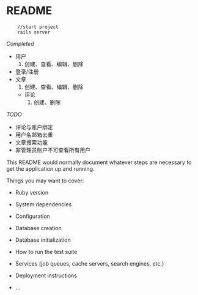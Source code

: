 # README
```
    //start project
    rails server
```
*Completed*
+ 用户
    1. 创建、查看、编辑、删除
+ 登录/注册
+ 文章
    1. 创建、查看、编辑、删除
    + 评论
        1. 创建、删除

*TODO*
+ 评论与账户绑定
+ 用户名邮箱去重
+ 文章搜索功能
+ 非管理员账户不可查看所有用户


This README would normally document whatever steps are necessary to get the
application up and running.

Things you may want to cover:

* Ruby version

* System dependencies

* Configuration

* Database creation

* Database initialization

* How to run the test suite

* Services (job queues, cache servers, search engines, etc.)

* Deployment instructions

* ...
